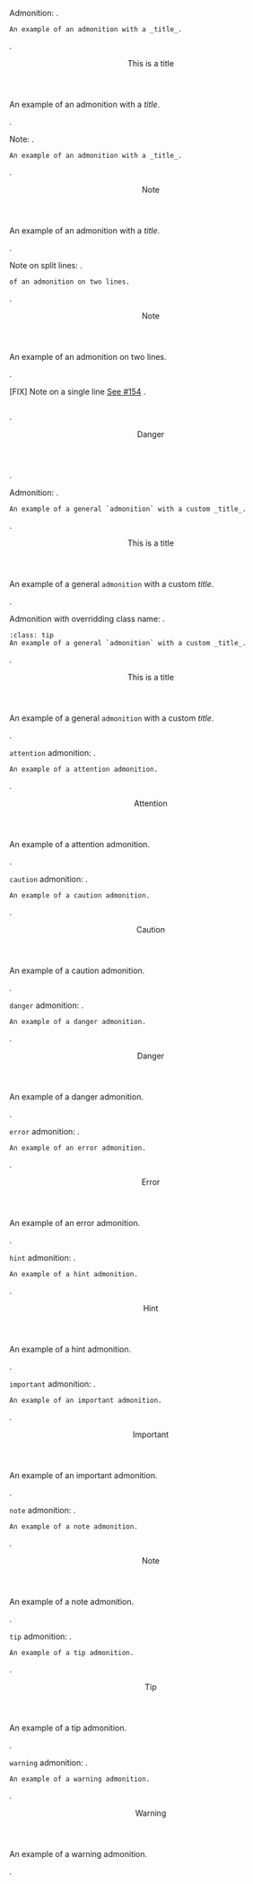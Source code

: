 Admonition:
.
```{admonition} This is a title
An example of an admonition with a _title_.
```
.
<aside class="callout note">
<header>
This is a title
</header>
<p>An example of an admonition with a <em>title</em>.</p>
</aside>
.

Note:
.
```{note}
An example of an admonition with a _title_.
```
.
<aside class="callout note">
<header>
Note
</header>
<p>An example of an admonition with a <em>title</em>.</p>
</aside>
.

Note on split lines:
.
```{note} An example
of an admonition on two lines.
```
.
<aside class="callout note">
<header>
Note
</header>
<p>An example of an admonition on two lines.</p>
</aside>
.

[FIX] Note on a single line [See #154](https://github.com/executablebooks/MyST-Parser/issues/154)
.
```{danger} An example of an admonition on a single line.
```
.
<aside class="callout danger">
<header>
Danger
</header>
</aside>
.

Admonition:
.
```{admonition} This is a title
An example of a general `admonition` with a custom _title_.
```
.
<aside class="callout note">
<header>
This is a title
</header>
<p>An example of a general <code>admonition</code> with a custom <em>title</em>.</p>
</aside>
.

Admonition with overridding class name:
.
```{admonition} This is a title
:class: tip
An example of a general `admonition` with a custom _title_.
```
.
<aside class="callout tip">
<header>
This is a title
</header>
<p>An example of a general <code>admonition</code> with a custom <em>title</em>.</p>
</aside>
.

`attention` admonition:
.
```{attention}
An example of a attention admonition.
```
.
<aside class="callout attention">
<header>
Attention
</header>
<p>An example of a attention admonition.</p>
</aside>
.

`caution` admonition:
.
```{caution}
An example of a caution admonition.
```
.
<aside class="callout caution">
<header>
Caution
</header>
<p>An example of a caution admonition.</p>
</aside>
.

`danger` admonition:
.
```{danger}
An example of a danger admonition.
```
.
<aside class="callout danger">
<header>
Danger
</header>
<p>An example of a danger admonition.</p>
</aside>
.

`error` admonition:
.
```{error}
An example of an error admonition.
```
.
<aside class="callout error">
<header>
Error
</header>
<p>An example of an error admonition.</p>
</aside>
.

`hint` admonition:
.
```{hint}
An example of a hint admonition.
```
.
<aside class="callout hint">
<header>
Hint
</header>
<p>An example of a hint admonition.</p>
</aside>
.

`important` admonition:
.
```{important}
An example of an important admonition.
```
.
<aside class="callout important">
<header>
Important
</header>
<p>An example of an important admonition.</p>
</aside>
.

`note` admonition:
.
```{note}
An example of a note admonition.
```
.
<aside class="callout note">
<header>
Note
</header>
<p>An example of a note admonition.</p>
</aside>
.

`tip` admonition:
.
```{tip}
An example of a tip admonition.
```
.
<aside class="callout tip">
<header>
Tip
</header>
<p>An example of a tip admonition.</p>
</aside>
.

`warning` admonition:
.
```{warning}
An example of a warning admonition.
```
.
<aside class="callout warning">
<header>
Warning
</header>
<p>An example of a warning admonition.</p>
</aside>
.
